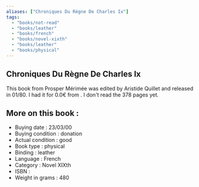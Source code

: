 ```yaml
---
aliases: ["Chroniques Du Règne De Charles Ix"] 
tags: 
  - "books/not-read" 
  - "books/leather" 
  - "books/french"
  - "books/novel-xixth"
  - "books/leather"
  - "books/physical"
---
```



## Chroniques Du Règne De Charles Ix
This book from Prosper Mérimée was edited by Aristide Quillet and released in 01/80. I had it for 0.0€ from . I don't read the 378 pages yet.

## More on this book :
- Buying date : 23/03/00
- Buying condition : donation
- Actual condition : good
- Book type : physical
- Binding : leather
- Language : French
- Category : Novel XIXth
- ISBN : 
- Weight in grams : 480
